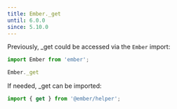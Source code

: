 ```yaml
---
title: Ember._get
until: 6.0.0
since: 5.10.0
---
```



Previously, _get could be accessed via the `Ember` import:
```js
import Ember from 'ember';

Ember._get
```

If needed, _get can be imported:
```js
import { get } from '@ember/helper';
```

